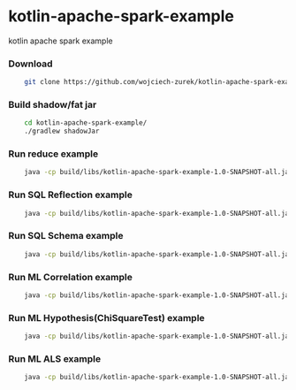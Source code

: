 # kotlin-apache-spark-example
kotlin apache spark example

### Download

```bash
    git clone https://github.com/wojciech-zurek/kotlin-apache-spark-example.git
```

### Build shadow/fat jar

```bash
    cd kotlin-apache-spark-example/
    ./gradlew shadowJar
```

### Run reduce example

```bash
    java -cp build/libs/kotlin-apache-spark-example-1.0-SNAPSHOT-all.jar eu.wojciechzurek.spark.ReduceExampleKt
```

### Run SQL Reflection example

```bash
    java -cp build/libs/kotlin-apache-spark-example-1.0-SNAPSHOT-all.jar eu.wojciechzurek.spark.SQLReflectionExampleKt
```

### Run SQL Schema example

```bash
    java -cp build/libs/kotlin-apache-spark-example-1.0-SNAPSHOT-all.jar eu.wojciechzurek.spark.SQLSchemaExampleKt
```

### Run ML Correlation example

```bash
    java -cp build/libs/kotlin-apache-spark-example-1.0-SNAPSHOT-all.jar eu.wojciechzurek.spark.CorrelationExampleKt
```

### Run ML Hypothesis(ChiSquareTest) example    

```bash
    java -cp build/libs/kotlin-apache-spark-example-1.0-SNAPSHOT-all.jar eu.wojciechzurek.spark.HypothesisExampleKt
```

### Run ML ALS example    

```bash
    java -cp build/libs/kotlin-apache-spark-example-1.0-SNAPSHOT-all.jar eu.wojciechzurek.spark.ALSExampleKt
```